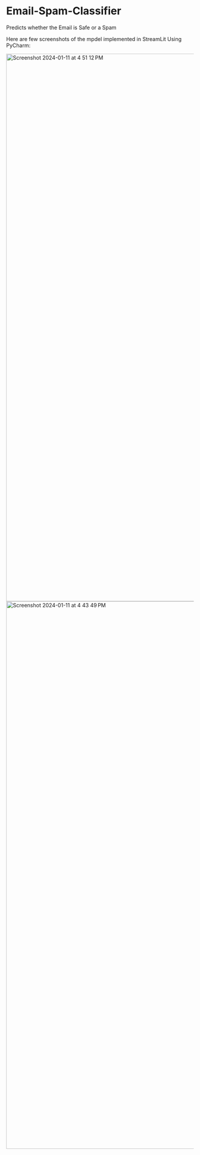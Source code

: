 # Email-Spam-Classifier
Predicts whether the Email is Safe or a Spam

Here are few screenshots of the mpdel implemented in StreamLit Using PyCharm:

<img width="1470" alt="Screenshot 2024-01-11 at 4 51 12 PM" src="https://github.com/iam-buddhi/Email-Spam-Classifier/assets/119833430/85dc8752-4c5c-4342-b3f4-d7862434330e">
<img width="1470" alt="Screenshot 2024-01-11 at 4 43 49 PM" src="https://github.com/iam-buddhi/Email-Spam-Classifier/assets/119833430/dd13f1ca-df61-45d4-92c6-191dae6c561e">
